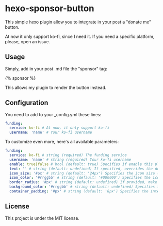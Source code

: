 # hexo-sponsor-button

This simple hexo plugin allow you to integrate in your post a "donate me" button.

At now it only support ko-fi, since I need it.
If you need a specific platform, please, open an issue.

## Usage

Simply, add in your post .md file the "sponsor" tag:

{% sponsor %}

This allows my plugin to render the button instead.

## Configuration

You need to add to your _config.yml these lines:

``` YAML
funding:
  service: ko-fi # At now, it only support ko-fi
  username: 'name' # Your ko-fi username
```

To customize even more, here's all available parameters:
``` YAML
funding:
  service: ko-fi # string (required) The funding service
  username: 'name' # string (required) Your ko-fi username
  enable: true|false # bool (default: true) Specifies if enable this plugin
  text: '' # string (default: undefined) If specified, overrides the default "Support Me on {service}" string
  icon_size: '#px' # string (default: '24px') Specifies the icon size (width = height)
  icon_color: '#rrggbb' # string (default: '#000000') Specifies the icon color
  border_radius: '#px' # string (default: undefined) If provided, make the container's borders rounded
  background_color: '#rrggbb' # string (default: undefined) Specifies the container's background color
  container_padding: '#px' # string (default: '8px') Specifies the internal content padding. Use this in combination with border_radius to achieve a decent result
```

## License
This project is under the MIT license.
